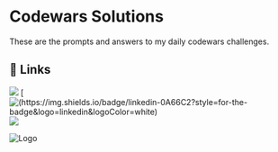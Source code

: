 
# Codewars Solutions

These are the prompts and answers to my daily codewars challenges.


## 🔗 Links
[![](https://img.shields.io/badge/my_portfolio-000?style=for-the-badge&logo=ko-fi&logoColor=white)](https://jazzy-pithivier-3ce9d2.netlify.app/)
[![(https://img.shields.io/badge/linkedin-0A66C2?style=for-the-badge&logo=linkedin&logoColor=white)](https://www.linkedin.com/in/shawnamays/])
[![](https://img.shields.io/badge/twitter-1DA1F2?style=for-the-badge&logo=twitter&logoColor=white)](https://twitter.com/SMays888)


![Logo](https://i.ibb.co/qBwN0Xw/softwareengineerlogo.png)

